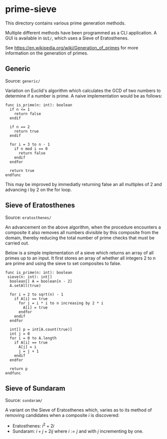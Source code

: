 # prime-sieve

This directory contains various prime generation methods.

Multiple different methods have been programmed as a CLI application. A GUI is available in `GUI/`, which uses a Sieve of Eratosthenes.

See https://en.wikipedia.org/wiki/Generation_of_primes for more information on the generation of primes.

## Generic

Source: `generic/`

Variation on Euclid's algorithm which calculates the GCD of two numbers to determine if a number is prime. A naive implementation would be as follows:

```
func is_prime(n: int): boolean
  if n <= 1
    return false
  endif

  if n == 2
    return true
  endif

  for i = 3 to n - 1
    if n mod i == 0
      return false
    endif
  endfor

  return true
endfunc
```

This may be improved by immediatly returning false an all multiples of 2 and advancing i by 2 on the for loop.

## Sieve of Eratosthenes

Source: `eratosthenes/`

An advancement on the above algorithm, when the procedure encounters a composite it also removes all numbers divisible by this composite from the domain, thereby reducing the total number of prime checks that must be carried out.

Below is a simple implementation of a sieve which returns an array of all primes up to an input. It first stores an array of whether all integers 2 to n are prime and using the sieve to set composites to false.

```
func is_prime(n: int): boolean
 sieve(n: int): int[]
  boolean[] A = boolean[n - 2]
  A.setAll(true)

  for i = 2 to sqrt(n) - 1
    if A[i] == true
      for j = i * i to n increasing by 2 * i
        A[i] = true
      endfor
    endif
  endfor

  int[] p = int[A.count(true)]
  int j = 0
  for i = 0 to A.length
    if A[i] == true
      A[j] = i
      j = j + 1
    endif
  endfor

  return p
endfunc
```

## Sieve of Sundaram

Source: `sundaram/`

A variant on the Sieve of Eratosthenes which, varies as to its method of removing candidates when a composite $i$ is discovered:
- Eratosthenes: $i^2 + 2i$
- Sundaram: $i + j + 2ij$ where $i := j$ and with $j$ incrementing by one.
